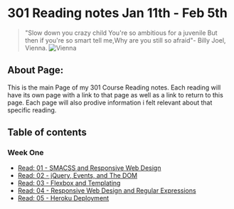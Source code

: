 # 301 Reading notes Jan 11th - Feb 5th

> "Slow down you crazy child You're so ambitious for a juvenile But then if you're so smart tell me,Why are you still so afraid"- Billy Joel, Vienna.
![Vienna](https://www.trafalgar.com/real-word/wp-content/uploads/sites/3/2020/01/vienna-austria-november-15-2019-evening-view-of-vienna-opera-in-light-of-street-lamps-vienna-austria_t20_2wb3R6.jpg)

## **About Page:**

This is the main Page of my 301 Course Reading notes.
Each reading will have its own page with a link to that page as well as a link to return to this page. Each page will also prodive information i felt relevant about that specific reading.

## **Table of contents**

### Week One

+ [Read: 01 - SMACSS and Responsive Web Design](301/class01.md)
+ [Read: 02 - jQuery, Events, and The DOM](301/class02.md)
+ [Read: 03 - Flexbox and Templating](301/class03.md)
+ [Read: 04 - Responsive Web Design and Regular Expressions](301/class04.md)
+ [Read: 05 - Heroku Deployment](301/class05.md)